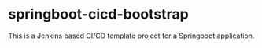# springboot-cicd-bootstrap
This is a Jenkins based CI/CD template project for a Springboot application.

